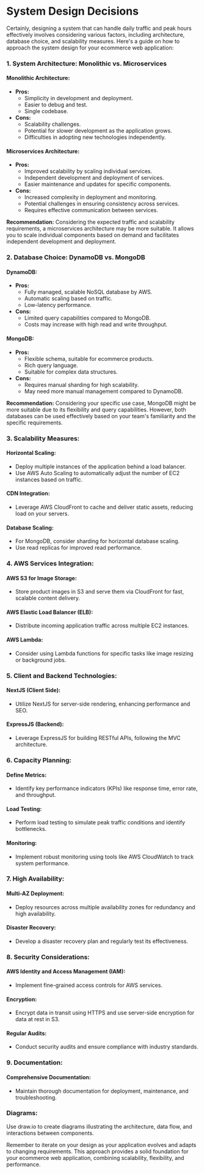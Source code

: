 # System Design Decisions

Certainly, designing a system that can handle daily traffic and peak hours effectively involves considering various factors, including architecture, database choice, and scalability measures. Here's a guide on how to approach the system design for your ecommerce web application:

### 1. **System Architecture: Monolithic vs. Microservices**

#### Monolithic Architecture:
- **Pros:**
  - Simplicity in development and deployment.
  - Easier to debug and test.
  - Single codebase.
- **Cons:**
  - Scalability challenges.
  - Potential for slower development as the application grows.
  - Difficulties in adopting new technologies independently.

#### Microservices Architecture:
- **Pros:**
  - Improved scalability by scaling individual services.
  - Independent development and deployment of services.
  - Easier maintenance and updates for specific components.
- **Cons:**
  - Increased complexity in deployment and monitoring.
  - Potential challenges in ensuring consistency across services.
  - Requires effective communication between services.

**Recommendation:**
Considering the expected traffic and scalability requirements, a microservices architecture may be more suitable. It allows you to scale individual components based on demand and facilitates independent development and deployment.

### 2. **Database Choice: DynamoDB vs. MongoDB**

#### DynamoDB:
- **Pros:**
  - Fully managed, scalable NoSQL database by AWS.
  - Automatic scaling based on traffic.
  - Low-latency performance.
- **Cons:**
  - Limited query capabilities compared to MongoDB.
  - Costs may increase with high read and write throughput.

#### MongoDB:
- **Pros:**
  - Flexible schema, suitable for ecommerce products.
  - Rich query language.
  - Suitable for complex data structures.
- **Cons:**
  - Requires manual sharding for high scalability.
  - May need more manual management compared to DynamoDB.

**Recommendation:**
Considering your specific use case, MongoDB might be more suitable due to its flexibility and query capabilities. However, both databases can be used effectively based on your team's familiarity and the specific requirements.

### 3. **Scalability Measures:**

#### Horizontal Scaling:
- Deploy multiple instances of the application behind a load balancer.
- Use AWS Auto Scaling to automatically adjust the number of EC2 instances based on traffic.

#### CDN Integration:
- Leverage AWS CloudFront to cache and deliver static assets, reducing load on your servers.

#### Database Scaling:
- For MongoDB, consider sharding for horizontal database scaling.
- Use read replicas for improved read performance.

### 4. **AWS Services Integration:**

#### AWS S3 for Image Storage:
- Store product images in S3 and serve them via CloudFront for fast, scalable content delivery.

#### AWS Elastic Load Balancer (ELB):
- Distribute incoming application traffic across multiple EC2 instances.

#### AWS Lambda:
- Consider using Lambda functions for specific tasks like image resizing or background jobs.

### 5. **Client and Backend Technologies:**

#### NextJS (Client Side):
- Utilize NextJS for server-side rendering, enhancing performance and SEO.

#### ExpressJS (Backend):
- Leverage ExpressJS for building RESTful APIs, following the MVC architecture.

### 6. **Capacity Planning:**

#### Define Metrics:
- Identify key performance indicators (KPIs) like response time, error rate, and throughput.

#### Load Testing:
- Perform load testing to simulate peak traffic conditions and identify bottlenecks.

#### Monitoring:
- Implement robust monitoring using tools like AWS CloudWatch to track system performance.

### 7. **High Availability:**

#### Multi-AZ Deployment:
- Deploy resources across multiple availability zones for redundancy and high availability.

#### Disaster Recovery:
- Develop a disaster recovery plan and regularly test its effectiveness.

### 8. **Security Considerations:**

#### AWS Identity and Access Management (IAM):
- Implement fine-grained access controls for AWS services.

#### Encryption:
- Encrypt data in transit using HTTPS and use server-side encryption for data at rest in S3.

#### Regular Audits:
- Conduct security audits and ensure compliance with industry standards.

### 9. **Documentation:**

#### Comprehensive Documentation:
- Maintain thorough documentation for deployment, maintenance, and troubleshooting.

### Diagrams:
Use draw.io to create diagrams illustrating the architecture, data flow, and interactions between components.

Remember to iterate on your design as your application evolves and adapts to changing requirements. This approach provides a solid foundation for your ecommerce web application, combining scalability, flexibility, and performance.

